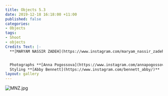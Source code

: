 ```yaml
---
title: Objects 5.3
date: 2019-12-18 16:18:00 +11:00
published: false
categories:
- Objects
tags:
- Shoot
- objects
Credits Text: |-
  **[MARYAM NASSIR ZADEH](https://www.instagram.com/maryam_nassir_zadeh/)**  Pump from **[Shifting Worlds](https://shifting-worlds.com/collections/shoes-1/products/maryamnassirzadehcecilpump-toffee)**


  Photographs **[Anna Pogossova](https://www.instagram.com/annapogossova/)** at **[B&A](https://www.instagram.com/barepsau/)**
  Styling **[Abby Bennett](https://www.instagram.com/bennett_abby/)**
layout: gallery
---
```


![MNZ.jpg](/uploads/MNZ.jpg)

